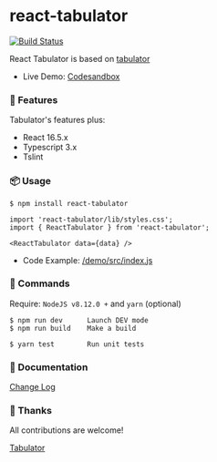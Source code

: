 # react-tabulator

[![Build Status](https://travis-ci.org/ngduc/react-tabulator.svg?branch=master)](https://travis-ci.org/ngduc/react-tabulator)

React Tabulator is based on [tabulator](https://github.com/olifolkerd/tabulator)

- Live Demo: [Codesandbox](https://codesandbox.io/s/y3pllw3oj9)

### 🌟 Features

Tabulator's features plus:
- React 16.5.x
- Typescript 3.x
- Tslint

### 📦 Usage

```JS
$ npm install react-tabulator

import 'react-tabulator/lib/styles.css';
import { ReactTabulator } from 'react-tabulator';

<ReactTabulator data={data} />
```

- Code Example: [/demo/src/index.js](/demo/src/index.js)

### 🔧 Commands

Require: `NodeJS v8.12.0 +` and `yarn` (optional)

```
$ npm run dev      Launch DEV mode
$ npm run build    Make a build

$ yarn test        Run unit tests
```

### 🙌 Documentation

[Change Log](/CHANGELOG.md)

### 🙌 Thanks

All contributions are welcome!

[Tabulator](https://github.com/olifolkerd/tabulator)